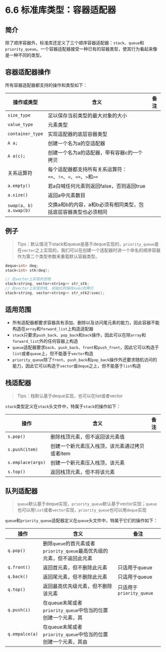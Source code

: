 # 6.6 标准库类型：容器适配器

## 简介

除了顺序容器外，标准库还定义了三个顺序容器适配器：`stack`、`queue`和`priority_queue`。一个容器适配器接受一种已有的容器类型，使其行为看起来像是一种不同的类型。

## 容器适配器操作

所有容器适配器都支持的操作和类型如下：

| 操作或类型                  | 含义                                                         | 备注 |
| --------------------------- | ------------------------------------------------------------ | ---- |
| `size_type`                 | 足以保存当前类型的最大对象的大小                             |      |
| `value_type`                | 元素类型                                                     |      |
| `container_type`            | 实现适配器的底层容器类型                                     |      |
| `A a;`                      | 创建一个名为a的空适配器                                      |      |
| `A a(c);`                   | 创建一个名为a的适配器，带有容器c的一个拷贝                   |      |
| 关系运算符                  | 每个适配器都支持所有关系运算符：`==`、`!=`、`<`、`<=`、`>`和`>=` |      |
| `a.empty()`                 | 若a白喊任何元素则返回false，否则返回true                     |      |
| `a.size()`                  | 返回a中元素数目                                              |      |
| `swap(a, b)`<br>`a.swap(b)` | 交换a和b的内容，a和b必须有相同类型，包括底层容器类型也必须相同 |      |

## 例子

> Tips：默认情况下stack和queue是基于deque实现的，`priority_queue`是在`vector`之上实现的，我们可以在创建一个适配器时讲一个命名的顺序容器作为第二个类型参数来重载默认容器类型。

```c++
deque<int> deq;
stack<int> stk(deq);

// 在vector上实现的空栈
stack<string, vector<string>> str_stk;
// 在vector上实现的栈, 初始化时保存svec的拷贝
stack<string, vector<string>> str_stk2(svec);
```

## 适用范围

* 所有适配器都要求容器具有添加、删除以及访问尾元素的能力，因此容器不能构造在`array`和`forward_list`上构造适配器
* `stack`只要求`push_back`、`pop_back`和`back`操作，因此可以在除`array`和`forward_list`外的任何容器上构造
* `queue`适配器要求`back`、`push_back`、`front`和`push_front`，因此它可以构造于`list`或者`queue`上，但不能基于`vector`构造
* `priority_queue`除了`front`、`push_back`和`pop_back`操作外还要求随机访问的能力，因此它可以构造于`vector`或`deque`之上，但不能基于`list`构造

## 栈适配器

> Tips：栈默认基于deque实现，也可以在list或者vector

`stack`类型定义在`stack`头文件中，特属于`stack`的操作如下：

| 操作              | 含义                                           | 备注 |
| ----------------- | ---------------------------------------------- | ---- |
| `s.pop()`         | 删除栈顶元素，但不返回该元素值                 |      |
| `s.push(item)`    | 创建一个新元素压入栈顶，该元素通过拷贝或者item |      |
| `s.emplace(args)` | 创建一个新元素压入栈顶，该元素                 |      |
| `s.top()`         | 返回栈顶元素，但不将该元素                     |      |

## 队列适配器

> `queue`默认基于deque实现，`priority_queue`默认基于vector实现；`queue`也可以用`list`或者`vector`实现，`priority_queue`也可以用`deque`实现

`queue`和`priority_queue`适配器定义在`queue`头文件中，特属于它们的操作如下：

| 操作           | 含义                                                         | 备注                     |
| -------------- | ------------------------------------------------------------ | ------------------------ |
| `q.pop()`      | 删除`queue`的首元素或者`priority_queue`最高优先级的元素，但不返回此元素 |                          |
| `q.front()`    | 返回首元素，但不删除此元素                                   | 只适用于queue            |
| `q.back()`     | 返回尾元素，但不删除此元素                                   | 只适用于queue            |
| `q.top()`      | 返回最高优先级元素，但不删除该元素                           | 只适用于`priority_queue` |
| `q.push(i)`    | 在queue末尾或者`priority_queue`中恰当的位置创建一个元素，其  |                          |
| `q.empalce(a)` | 在queue末尾或者`priority_queue`中恰当的位置创建一个元素，其由 |                          |

